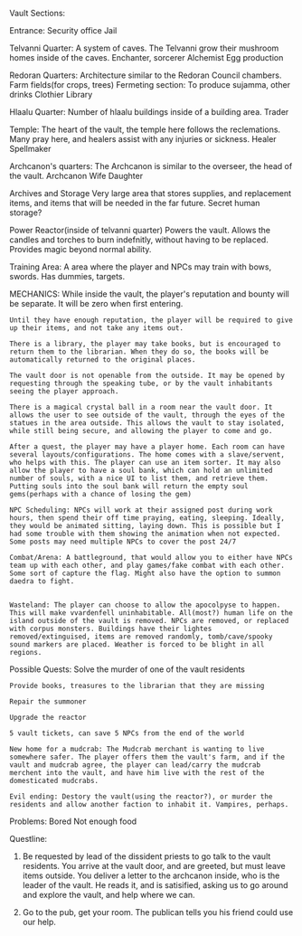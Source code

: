 Vault Sections:

Entrance:
    Security office
    Jail




Telvanni Quarter: A system of caves. The Telvanni grow their mushroom homes inside of the caves.
    Enchanter, sorcerer
    Alchemist
    Egg production

Redoran Quarters: Architecture similar to the Redoran Council chambers.
    Farm fields(for crops, trees)
    Fermeting section: To produce sujamma, other drinks
    Clothier
    Library

Hlaalu Quarter: Number of hlaalu buildings inside of a building area.
    Trader


Temple: The heart of the vault, the temple here follows the reclemations. Many pray here, and healers assist with any injuries or sickness.
    Healer
    Spellmaker

Archcanon's quarters: The Archcanon is similar to the overseer, the head of the vault.
    Archcanon
    Wife
    Daughter

Archives and Storage
    Very large area that stores supplies, and replacement items, and items that will be needed in the far future.
    Secret human storage?

Power Reactor(inside of telvanni quarter)
    Powers the vault. Allows the candles and torches to burn indefnitly, without having to be replaced. Provides magic beyond normal ability.


Training Area: A area where the player and NPCs may train with bows, swords. Has dummies, targets.



MECHANICS:
    While inside the vault, the player's reputation and bounty will be separate. It will be zero when first entering.

    Until they have enough reputation, the player will be required to give up their items, and not take any items out. 

    There is a library, the player may take books, but is encouraged to return them to the librarian. When they do so, the books will be automatically returned to the original places.

    The vault door is not openable from the outside. It may be opened by requesting through the speaking tube, or by the vault inhabitants seeing the player approach.

    There is a magical crystal ball in a room near the vault door. It allows the user to see outside of the vault, through the eyes of the statues in the area outside. This allows the vault to stay isolated, while still being secure, and allowing the player to come and go.

    After a quest, the player may have a player home. Each room can have several layouts/configurations. The home comes with a slave/servent, who helps with this. The player can use an item sorter. It may also allow the player to have a soul bank, which can hold an unlimited number of souls, with a nice UI to list them, and retrieve them. Putting souls into the soul bank will return the empty soul gems(perhaps with a chance of losing the gem)

    NPC Scheduling: NPCs will work at their assigned post during work hours, then spend their off time praying, eating, sleeping. Ideally, they would be animated sitting, laying down. This is possible but I had some trouble with them showing the animation when not expected. Some posts may need multiple NPCs to cover the post 24/7

    Combat/Arena: A battleground, that would allow you to either have NPCs team up with each other, and play games/fake combat with each other. Some sort of capture the flag. Might also have the option to summon daedra to fight.


    Wasteland: The player can choose to allow the apocolpyse to happen. This will make vvardenfell uninhabitable. All(most?) human life on the island outside of the vault is removed. NPCs are removed, or replaced with corpus monsters. Buildings have their lightes removed/extinguised, items are removed randomly, tomb/cave/spooky sound markers are placed. Weather is forced to be blight in all regions.

Possible Quests:
    Solve the murder of one of the vault residents

    Provide books, treasures to the librarian that they are missing

    Repair the summoner

    Upgrade the reactor

    5 vault tickets, can save 5 NPCs from the end of the world

    New home for a mudcrab: The Mudcrab merchant is wanting to live somewhere safer. The player offers them the vault's farm, and if the vault and mudcrab agree, the player can lead/carry the mudcrab merchent into the vault, and have him live with the rest of the domesticated mudcrabs.

    Evil ending: Destory the vault(using the reactor?), or murder the residents and allow another faction to inhabit it. Vampires, perhaps.

Problems:
Bored
Not enough food


Questline:

1. Be requested by lead of the dissident priests to go talk to the vault residents. You arrive at the vault door, and are greeted, but must leave items outside. You deliver a letter to the archcanon inside, who is the leader of the vault. He reads it, and is satisified, asking us to go around and explore the vault, and help where we can.

2. Go to the pub, get your room. The publican tells you his friend could use our help.